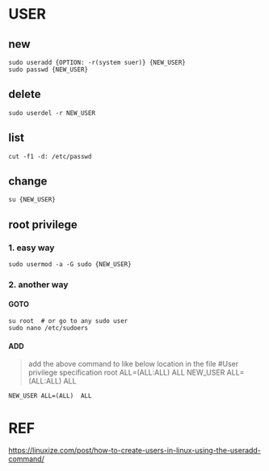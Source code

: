 # USER

## new
    sudo useradd {OPTION: -r(system suer)} {NEW_USER}
    sudo passwd {NEW_USER}
    
## delete
    sudo userdel -r NEW_USER

## list
    cut -f1 -d: /etc/passwd

## change
    su {NEW_USER}

## root privilege
### 1. easy way
    sudo usermod -a -G sudo {NEW_USER}

### 2. another way
#### GOTO
    su root  # or go to any sudo user
    sudo nano /etc/sudoers
#### ADD
> add the above command to like below location in the file
> #User privilege specification
> root     ALL=(ALL:ALL) ALL
> NEW_USER ALL=(ALL:ALL) ALL

    NEW_USER ALL=(ALL)  ALL


# REF
https://linuxize.com/post/how-to-create-users-in-linux-using-the-useradd-command/
